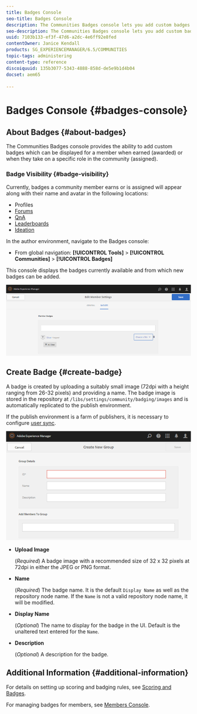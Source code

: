 ```yaml
---
title: Badges Console
seo-title: Badges Console
description: The Communities Badges console lets you add custom badges that can be displayed for members when earned (awarded) or when they take on a specific role in the community (assigned)
seo-description: The Communities Badges console lets you add custom badges that can be displayed for members when earned (awarded) or when they take on a specific role in the community (assigned)
uuid: 7103b133-ef3f-47d6-a2dc-4e6ff92e8fed
contentOwner: Janice Kendall
products: SG_EXPERIENCEMANAGER/6.5/COMMUNITIES
topic-tags: administering
content-type: reference
discoiquuid: 135b3077-5343-4888-858d-de5e9b1d4b04
docset: aem65

---
```


# Badges Console {#badges-console}

## About Badges {#about-badges}

The Communities Badges console provides the ability to add custom badges which can be displayed for a member when earned (awarded) or when they take on a specific role in the community (assigned).

### Badge Visibility {#badge-visibility}

Currently, badges a community member earns or is assigned will appear along with their name and avatar in the following locations:

* Profiles
* [Forums](/help/communities/forum.md)
* [QnA](/help/communities/working-with-qna.md)
* [Leaderboards](/help/communities/enabling-leaderboard.md)
* [Ideation](/help/communities/ideation-feature.md)

In the author environment, navigate to the Badges console:

* From global navigation: **[!UICONTROL Tools]** > **[!UICONTROL Communities]** > **[!UICONTROL Badges]**

This console displays the badges currently available and from which new badges can be added.

![chlimage_1-123](assets/chlimage_1-123.png)

## Create Badge {#create-badge}

A badge is created by uploading a suitably small image (72dpi with a height ranging from 26-32 pixels) and providing a name. The badge image is stored in the repository at `/libs/settings/community/badging/images` and is automatically replicated to the publish environment.

If the publish environment is a farm of publishers, it is necessary to configure [user sync](/help/communities/sync.md).

![chlimage_1-124](assets/chlimage_1-124.png)

* **Upload Image**
  
  (*Required*) A badge image with a recommended size of 32 x 32 pixels at 72dpi in either the JPEG or PNG format.

* **Name**
  
  (*Required*) The badge name. It is the default `Display Name` as well as the repository node name. If the `Name` is not a valid repository node name, it will be modified.

* **Display Name**
  
  (*Optional*) The name to display for the badge in the UI. Default is the unaltered text entered for the `Name`.

* **Description**
  
  (*Optional*) A description for the badge.

## Additional Information {#additional-information}

For details on setting up scoring and badging rules, see [Scoring and Badges](/help/communities/implementing-scoring.md).

For managing badges for members, see [Members Console](/help/communities/members.md).
